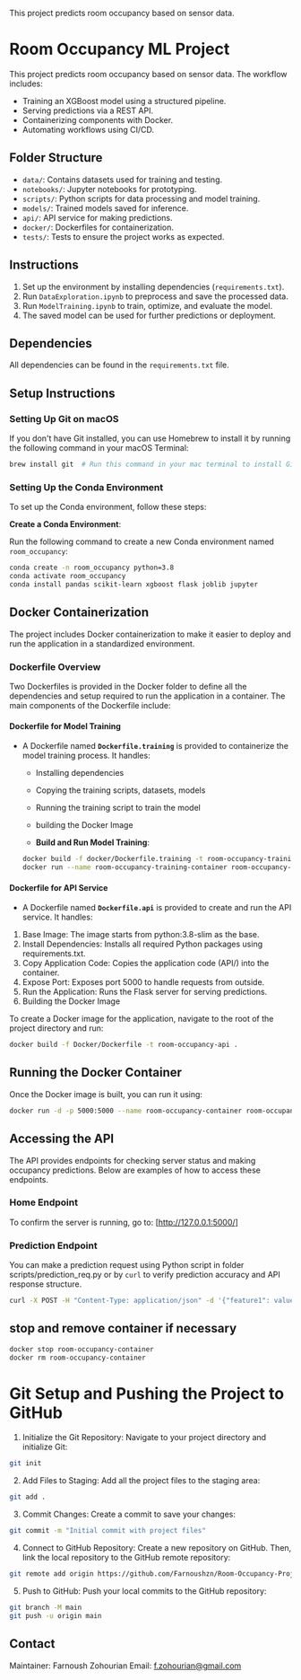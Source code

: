 This project predicts room occupancy based on sensor data.

# Room Occupancy ML Project

This project predicts room occupancy based on sensor data. The workflow includes:

- Training an XGBoost model using a structured pipeline.
- Serving predictions via a REST API.
- Containerizing components with Docker.
- Automating workflows using CI/CD.

## Folder Structure
- `data/`: Contains datasets used for training and testing.
- `notebooks/`: Jupyter notebooks for prototyping.
- `scripts/`: Python scripts for data processing and model training.
- `models/`: Trained models saved for inference.
- `api/`: API service for making predictions.
- `docker/`: Dockerfiles for containerization.
- `tests/`: Tests to ensure the project works as expected.

## Instructions
1. Set up the environment by installing dependencies (`requirements.txt`).
2. Run `DataExploration.ipynb` to preprocess and save the processed data.
3. Run `ModelTraining.ipynb` to train, optimize, and evaluate the model.
4. The saved model can be used for further predictions or deployment.

## Dependencies
All dependencies can be found in the `requirements.txt` file.

## Setup Instructions

### Setting Up Git on macOS

If you don't have Git installed, you can use Homebrew to install it by running the following command in your macOS Terminal:

```sh
brew install git  # Run this command in your mac terminal to install Git
```


### Setting Up the Conda Environment

To set up the Conda environment, follow these steps:

**Create a Conda Environment**:

   Run the following command to create a new Conda environment named `room_occupancy`:

   ```sh
   conda create -n room_occupancy python=3.8
   conda activate room_occupancy
   conda install pandas scikit-learn xgboost flask joblib jupyter
   ```

## Docker Containerization
The project includes Docker containerization to make it easier to deploy and run the application in a standardized environment.

### Dockerfile Overview
Two Dockerfiles is provided in the Docker folder to define all the dependencies and setup required to run the application in a container. The main components of the Dockerfile include:

#### Dockerfile for Model Training
- A Dockerfile named **`Dockerfile.training`** is provided to containerize the model training process. It handles:
  - Installing dependencies
  - Copying the training scripts, datasets, models
  - Running the training script to train the model
  - building the Docker Image

  - **Build and Run Model Training**:

  ```sh
  docker build -f docker/Dockerfile.training -t room-occupancy-training .
  docker run --name room-occupancy-training-container room-occupancy-training
  ```

#### Dockerfile for API Service
- A Dockerfile named **`Dockerfile.api`** is provided to create and run the API service. It handles:

1. Base Image: The image starts from python:3.8-slim as the base.
2. Install Dependencies: Installs all required Python packages using requirements.txt.
3. Copy Application Code: Copies the application code (API/) into the container.
4. Expose Port: Exposes port 5000 to handle requests from outside.
5. Run the Application: Runs the Flask server for serving predictions.
6. Building the Docker Image


To create a Docker image for the application, navigate to the root of the project directory and run:
```sh
docker build -f Docker/Dockerfile -t room-occupancy-api .

```
## Running the Docker Container
Once the Docker image is built, you can run it using:
```sh
docker run -d -p 5000:5000 --name room-occupancy-container room-occupancy-api

```
## Accessing the API
The API provides endpoints for checking server status and making occupancy predictions. Below are examples of how to access these endpoints.

### Home Endpoint
To confirm the server is running, go to: [http://127.0.0.1:5000/]

### Prediction Endpoint
You can make a prediction request using Python script in folder scripts/prediction_req.py or by `curl` to verify prediction accuracy and API response structure.

```sh
curl -X POST -H "Content-Type: application/json" -d '{"feature1": value, "feature2": value}' http://127.0.0.1:5000/predict
```

## stop and remove container if necessary
```sh
docker stop room-occupancy-container
docker rm room-occupancy-container
```

# Git Setup and Pushing the Project to GitHub
1. Initialize the Git Repository: Navigate to your project directory and initialize Git:
```sh
git init
```
2. Add Files to Staging: Add all the project files to the staging area:
```sh
git add .
```
3. Commit Changes: Create a commit to save your changes:
```sh
git commit -m "Initial commit with project files"
```
4. Connect to GitHub Repository: Create a new repository on GitHub. Then, link the local repository to the GitHub remote repository:
```sh
git remote add origin https://github.com/Farnoushzn/Room-Occupancy-Project.git
```

5. Push to GitHub: Push your local commits to the GitHub repository:
```sh
git branch -M main
git push -u origin main
```

## Contact
Maintainer: Farnoush Zohourian
Email: f.zohourian@gmail.com